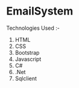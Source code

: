 # EmailSystem

Technologies Used :-
1) HTML
2) CSS
3) Bootstrap
4) Javascript
5) C#
6) .Net 
7) Sqlclient
